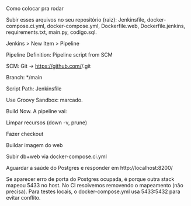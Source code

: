Como colocar pra rodar

Subir esses arquivos no seu repositório (raiz):
Jenkinsfile, docker-compose.ci.yml, docker-compose.yml, Dockerfile.web, Dockerfile.jenkins, requirements.txt, main.py, codigo.sql.

Jenkins > New Item > Pipeline

Pipeline Definition: Pipeline script from SCM

SCM: Git → https://github.com/<seu-usuario>/<seu-repo>.git

Branch: */main

Script Path: Jenkinsfile

Use Groovy Sandbox: marcado.

Build Now.
A pipeline vai:

Limpar recursos (down -v, prune)

Fazer checkout

Buildar imagem do web

Subir db+web via docker-compose.ci.yml

Aguardar a saúde do Postgres e responder em http://localhost:8200/

Se aparecer erro de porta do Postgres ocupada, é porque outra stack mapeou 5433 no host. No CI resolvemos removendo o mapeamento (não precisa). Para testes locais, o docker-compose.yml usa 5433:5432 para evitar conflito.